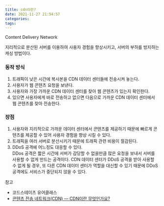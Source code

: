 ```yaml
---
title: cdn이란?
date: 2021-11-27 21:54:57
categories:
tags:
---
```


Content Delivery Network

지리적으로 분산된 서버를 이용하여 사용자 경험을 향상시키고, 서버의 부하를 방지하는 캐싱 방법이다.

### 동작 방식

1. 트래픽이 낮은 시간에 복사본을 CDN 데이터 센터들에 전송시켜 놓는다.
2. 사용자가 웹 콘텐츠 요청을 보낸다.
3. 사용자와 가장 가까운 CDN 데이터 센터를 찾아 웹 콘텐츠가 있는지 확인한다.
4. 있으면 사용자에게 바로 전송하고 없으면 다음으로 가까운 CDN 데이터 센터에서 웹 콘텐츠를 찾아 전송한다.


### 장점
1. 사용자와 지리적으로 가까운 데이터 센터에서 콘텐츠를 제공하기 때문에 빠르게 콘텐츠를 제공할 수 있어 사용자 경험을 향상 시킬 수 있다.
2. 트래픽을 여러 서버로 분산시키기 때문에 트래픽 관련 비용이 절감된다.
3. DDoS 공격에 어느정도 대응할 수 있다.  
  DDos 공격은 짧은 시간에 서버가 감당할 수 없을만큼 많은 요청을 보내서 서버를 사용할 수 없게 만드는 공격이다. CDN 데이터 센터가 DDoS 공격을 받아 사용할 수 없게 될 경우, 또 다른 CDN 데이터 센터가 역할을 대신할 수 있기 때문에 DDoS 공격에도 서비스가 중단되지 않을 수 있다.

참고
- 코드스테이츠 유어클래스
- [콘텐츠 전송 네트워크(CDN) — CDN이란 무엇인가요?](https://www.akamai.com/ko/our-thinking/cdn/what-is-a-cdn)